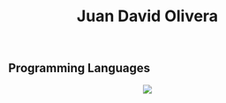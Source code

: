 
<h1 align="center"> Juan David Olivera</h1>
<br>

## Programming Languages

<p align="center">
  <a href="https://skillicons.dev">
    <img src="https://skillicons.dev/icons?i=cpp,css,html,git,java,linux,mysql" />
  </a>
</p>
